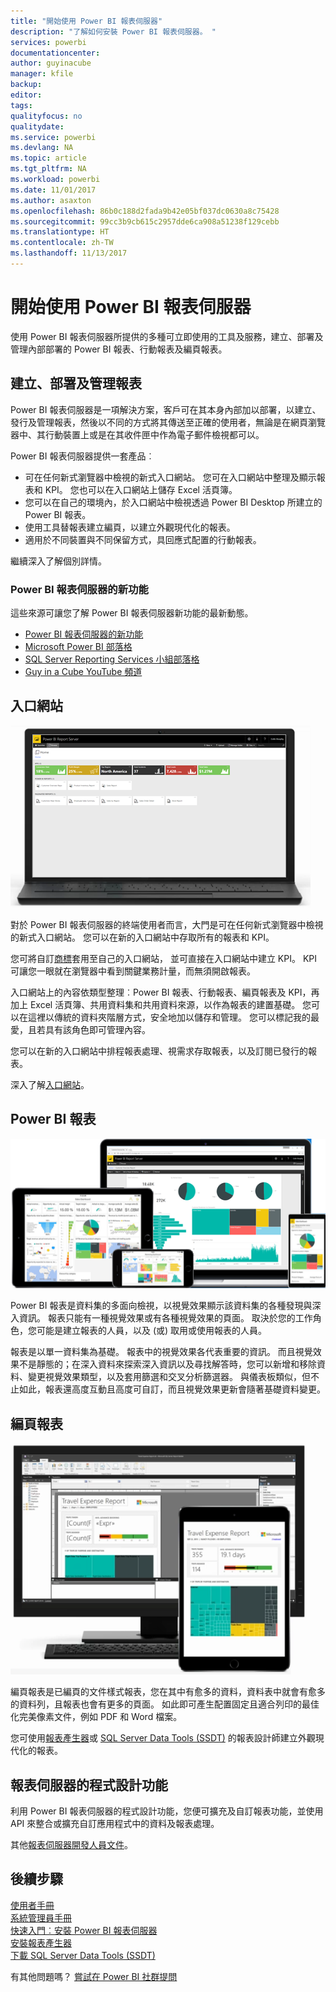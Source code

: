 ```yaml
---
title: "開始使用 Power BI 報表伺服器"
description: "了解如何安裝 Power BI 報表伺服器。 "
services: powerbi
documentationcenter: 
author: guyinacube
manager: kfile
backup: 
editor: 
tags: 
qualityfocus: no
qualitydate: 
ms.service: powerbi
ms.devlang: NA
ms.topic: article
ms.tgt_pltfrm: NA
ms.workload: powerbi
ms.date: 11/01/2017
ms.author: asaxton
ms.openlocfilehash: 86b0c188d2fada9b42e05bf037dc0630a8c75428
ms.sourcegitcommit: 99cc3b9cb615c2957dde6ca908a51238f129cebb
ms.translationtype: HT
ms.contentlocale: zh-TW
ms.lasthandoff: 11/13/2017
---
```

# <a name="get-started-with-power-bi-report-server"></a>開始使用 Power BI 報表伺服器
使用 Power BI 報表伺服器所提供的多種可立即使用的工具及服務，建立、部署及管理內部部署的 Power BI 報表、行動報表及編頁報表。

## <a name="create-deploy-and-manage-reports"></a>建立、部署及管理報表
Power BI 報表伺服器是一項解決方案，客戶可在其本身內部加以部署，以建立、發行及管理報表，然後以不同的方式將其傳送至正確的使用者，無論是在網頁瀏覽器中、其行動裝置上或是在其收件匣中作為電子郵件檢視都可以。

Power BI 報表伺服器提供一套產品︰

* 可在任何新式瀏覽器中檢視的新式入口網站。 您可在入口網站中整理及顯示報表和 KPI。 您也可以在入口網站上儲存 Excel 活頁簿。
* 您可以在自己的環境內，於入口網站中檢視透過 Power BI Desktop 所建立的 Power BI 報表。
* 使用工具替報表建立編頁，以建立外觀現代化的報表。
* 適用於不同裝置與不同保留方式，具回應式配置的行動報表。

繼續深入了解個別詳情。

### <a name="whats-new-in-power-bi-report-server"></a>Power BI 報表伺服器的新功能
這些來源可讓您了解 Power BI 報表伺服器新功能的最新動態。

* [Power BI 報表伺服器的新功能](whats-new.md)
* [Microsoft Power BI 部落格](https://powerbi.microsoft.com/blog/)
* [SQL Server Reporting Services 小組部落格](https://blogs.msdn.microsoft.com/sqlrsteamblog/)
* [Guy in a Cube YouTube 頻道](https://aka.ms/guyinacube)

## <a name="web-portal"></a>入口網站
![](media/get-started/web-portal.png)

對於 Power BI 報表伺服器的終端使用者而言，大門是可在任何新式瀏覽器中檢視的新式入口網站。 您可以在新的入口網站中存取所有的報表和 KPI。

您可將自訂[商標](https://docs.microsoft.com/sql/reporting-services/branding-the-web-portal)套用至自己的入口網站， 並可直接在入口網站中建立 KPI。 KPI 可讓您一眼就在瀏覽器中看到關鍵業務計量，而無須開啟報表。

入口網站上的內容依類型整理︰Power BI 報表、行動報表、編頁報表及 KPI，再加上 Excel 活頁簿、共用資料集和共用資料來源，以作為報表的建置基礎。 您可以在這裡以傳統的資料夾階層方式，安全地加以儲存和管理。 您可以標記我的最愛，且若具有該角色即可管理內容。

您可以在新的入口網站中排程報表處理、視需求存取報表，以及訂閱已發行的報表。

深入了解[入口網站](https://docs.microsoft.com/sql/reporting-services/web-portal-ssrs-native-mode)。

## <a name="power-bi-reports"></a>Power BI 報表
![](media/get-started/powerbi-reports.png)

Power BI 報表是資料集的多面向檢視，以視覺效果顯示該資料集的各種發現與深入資訊。  報表只能有一種視覺效果或有各種視覺效果的頁面。 取決於您的工作角色，您可能是建立報表的人員，以及 (或) 取用或使用報表的人員。

報表是以單一資料集為基礎。 報表中的視覺效果各代表重要的資訊。 而且視覺效果不是靜態的；在深入資料來探索深入資訊以及尋找解答時，您可以新增和移除資料、變更視覺效果類型，以及套用篩選和交叉分析篩選器。 與儀表板類似，但不止如此，報表還高度互動且高度可自訂，而且視覺效果更新會隨著基礎資料變更。

## <a name="paginated-reports"></a>編頁報表
![](media/get-started/paginated-reports.png)

編頁報表是已編頁的文件樣式報表，您在其中有愈多的資料，資料表中就會有愈多的資料列，且報表也會有更多的頁面。 如此即可產生配置固定且適合列印的最佳化完美像素文件，例如 PDF 和 Word 檔案。

您可使用[報表產生器](https://docs.microsoft.com/sql/reporting-services/report-builder/report-builder-in-sql-server-2016)或 [SQL Server Data Tools (SSDT)](https://docs.microsoft.com/sql/reporting-services/tools/reporting-services-in-sql-server-data-tools-ssdt) 的報表設計師建立外觀現代化的報表。

## <a name="report-server-programming-features"></a>報表伺服器的程式設計功能
利用 Power BI 報表伺服器的程式設計功能，您便可擴充及自訂報表功能，並使用 API 來整合或擴充自訂應用程式中的資料及報表處理。

其他[報表伺服器開發人員文件](https://docs.microsoft.com/sql/reporting-services/reporting-services-developer-documentation)。

## <a name="next-steps"></a>後續步驟
[使用者手冊](user-handbook-overview.md)  
[系統管理員手冊](admin-handbook-overview.md)  
[快速入門︰安裝 Power BI 報表伺服器](quickstart-install-report-server.md)  
[安裝報表產生器](https://docs.microsoft.com/sql/reporting-services/install-windows/install-report-builder)  
[下載 SQL Server Data Tools (SSDT)](http://go.microsoft.com/fwlink/?LinkID=616714)

有其他問題嗎？ [嘗試在 Power BI 社群提問](https://community.powerbi.com/)

